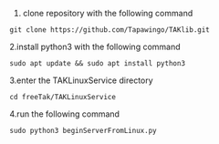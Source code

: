 1. clone repository with the following command 
```
git clone https://github.com/Tapawingo/TAKlib.git
```

2.install python3 with the following command 

```
sudo apt update && sudo apt install python3
```

3.enter the TAKLinuxService directory
```
cd freeTak/TAKLinuxService
```
4.run the following command 
```
sudo python3 beginServerFromLinux.py
```

